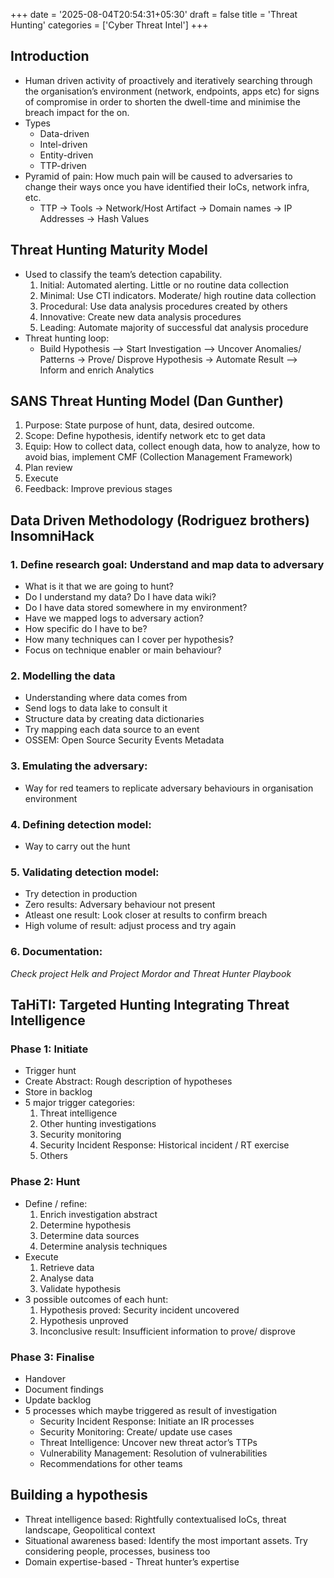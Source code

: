 +++
date = '2025-08-04T20:54:31+05:30'
draft = false
title = 'Threat Hunting'
categories = ['Cyber Threat Intel']
+++
## Introduction
- Human driven activity of proactively and iteratively searching through the organisation’s environment (network, endpoints, apps etc) for signs of compromise in order to shorten the dwell-time and minimise the breach impact for the on.
- Types
  - Data-driven
  - Intel-driven
  - Entity-driven
  - TTP-driven
- Pyramid of pain: How much pain will be caused to adversaries to change their ways once you have identified their IoCs, network infra, etc.
  - TTP -> Tools -> Network/Host Artifact -> Domain names -> IP Addresses -> Hash Values

## Threat Hunting Maturity Model
- Used to classify the team’s detection capability.
  1. Initial: Automated alerting. Little or no routine data collection
  2. Minimal: Use CTI indicators. Moderate/ high routine data collection
  3. Procedural: Use data analysis procedures created by others
  4. Innovative: Create new data analysis procedures
  5. Leading: Automate majority of successful dat analysis procedure
- Threat hunting loop:
  - Build Hypothesis —> Start Investigation —> Uncover Anomalies/ Patterns -> Prove/ Disprove Hypothesis -> Automate Result —> Inform and enrich Analytics

## SANS Threat Hunting Model (Dan Gunther)
1. Purpose: State purpose of hunt, data, desired outcome.
2. Scope: Define hypothesis, identify network etc to get data
3. Equip: How to collect data, collect enough data, how to analyze, how to avoid bias, implement CMF (Collection Management Framework)
4. Plan review
5. Execute
6. Feedback: Improve previous stages

## Data Driven Methodology (Rodriguez brothers) InsomniHack
### 1. Define research goal: Understand and map data to adversary
  - What is it that we are going to hunt?
  - Do I understand my data? Do I have data wiki?
  - Do I have data stored somewhere in my environment?
  - Have we mapped logs to adversary action?
  - How specific do I have to be?
  - How many techniques can I cover per hypothesis?
  - Focus on technique enabler or main behaviour?
### 2. Modelling the data
  - Understanding where data comes from
  - Send logs to data lake to consult it
  - Structure data by creating data dictionaries
  - Try mapping each data source to an event
  - OSSEM: Open Source Security Events Metadata
### 3. Emulating the adversary:
  - Way for red teamers to replicate adversary behaviours in organisation environment
### 4. Defining detection model:
  - Way to carry out the hunt
### 5. Validating detection model:
- Try detection in production
- Zero results: Adversary behaviour not present
- Atleast one result: Look closer at results to confirm breach
- High volume of result: adjust process and try again
### 6. Documentation:

*Check project Helk and Project Mordor and Threat Hunter Playbook*

## TaHiTI: Targeted Hunting Integrating Threat Intelligence
### Phase 1: Initiate
- Trigger hunt
- Create Abstract: Rough description of hypotheses
- Store in backlog
- 5 major trigger categories:
  1. Threat intelligence
  2. Other hunting investigations
  3. Security monitoring
  4. Security Incident Response: Historical incident / RT exercise
  5. Others
### Phase 2: Hunt
- Define / refine:
  1. Enrich investigation abstract
  2. Determine hypothesis
  3. Determine data sources
  4. Determine analysis techniques
- Execute
  1. Retrieve data
  2. Analyse data
  3. Validate hypothesis
- 3 possible outcomes of each hunt:
  1. Hypothesis proved: Security incident uncovered
  2. Hypothesis unproved
  3. Inconclusive result: Insufficient information to prove/ disprove
### Phase 3: Finalise
- Handover
- Document findings
- Update backlog
- 5 processes which maybe triggered as result of investigation
  - Security Incident Response: Initiate an IR processes
  - Security Monitoring: Create/ update use cases
  - Threat Intelligence: Uncover new threat actor’s TTPs
  - Vulnerability Management: Resolution of vulnerabilities
  - Recommendations for other teams

## Building a hypothesis
- Threat intelligence based: Rightfully contextualised IoCs, threat landscape, Geopolitical context
- Situational awareness based: Identify the most important assets. Try considering people, processes, business too
- Domain expertise-based - Threat hunter’s expertise
